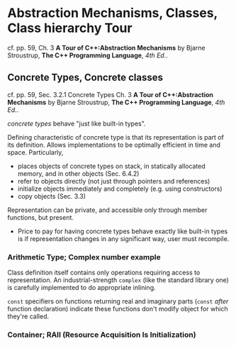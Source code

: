 # Abstraction Mechanisms, Classes, Class hierarchy Tour

cf. pp. 59, Ch. 3  **A Tour of C++:Abstraction Mechanisms** by Bjarne Stroustrup, **The C++ Programming Language**, *4th Ed.*. 

## Concrete Types, Concrete classes

cf. pp. 59, Sec. 3.2.1 Concrete Types Ch. 3  **A Tour of C++:Abstraction Mechanisms** by Bjarne Stroustrup, **The C++ Programming Language**, *4th Ed.*. 

*concrete types* behave "just like built-in types". 

Defining characteristic of concrete type is that its representation is part of its definition. Allows implementations to be optimally efficient in time and space. Particularly,  
* places objects of concrete types on stack, in statically allocated memory, and in other objects (Sec. 6.4.2) 
* refer to objects directly (not just through pointers and references) 
* initialize objects immediately and completely (e.g. using constructors)
* copy objects (Sec. 3.3)

Representation can be private, and accessible only through member functions, but present. 
* Price to pay for having concrete types behave exactly like built-in types is if representation changes in any significant way, user must recompile. 

### Arithmetic Type; Complex number example 

Class definition itself contains only operations requiring access to representation. An industrial-strength `complex` (like the standard library one) is carefully implemented to do appropriate inlining. 

`const` specifiers on functions returning real and imaginary parts (`const` *after* function declaration) indicate these functions don't modify object for which they're called. 

### Container; RAII (Resource Acquisition Is Initialization) 
